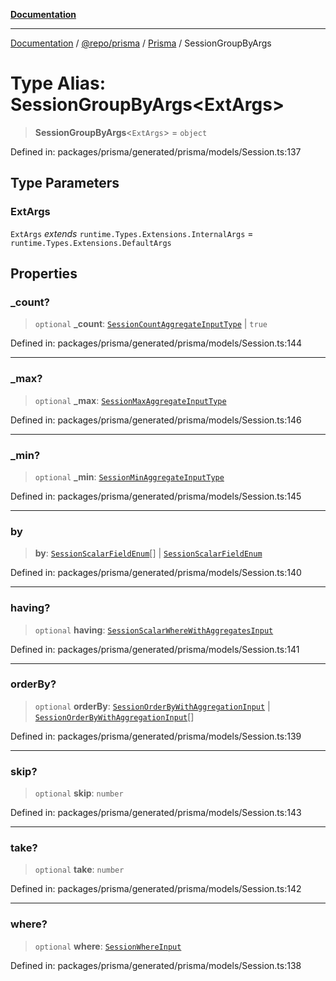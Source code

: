 [**Documentation**](../../../../../README.md)

***

[Documentation](../../../../../README.md) / [@repo/prisma](../../../README.md) / [Prisma](../README.md) / SessionGroupByArgs

# Type Alias: SessionGroupByArgs\<ExtArgs\>

> **SessionGroupByArgs**\<`ExtArgs`\> = `object`

Defined in: packages/prisma/generated/prisma/models/Session.ts:137

## Type Parameters

### ExtArgs

`ExtArgs` *extends* `runtime.Types.Extensions.InternalArgs` = `runtime.Types.Extensions.DefaultArgs`

## Properties

### \_count?

> `optional` **\_count**: [`SessionCountAggregateInputType`](SessionCountAggregateInputType.md) \| `true`

Defined in: packages/prisma/generated/prisma/models/Session.ts:144

***

### \_max?

> `optional` **\_max**: [`SessionMaxAggregateInputType`](SessionMaxAggregateInputType.md)

Defined in: packages/prisma/generated/prisma/models/Session.ts:146

***

### \_min?

> `optional` **\_min**: [`SessionMinAggregateInputType`](SessionMinAggregateInputType.md)

Defined in: packages/prisma/generated/prisma/models/Session.ts:145

***

### by

> **by**: [`SessionScalarFieldEnum`](SessionScalarFieldEnum.md)[] \| [`SessionScalarFieldEnum`](SessionScalarFieldEnum.md)

Defined in: packages/prisma/generated/prisma/models/Session.ts:140

***

### having?

> `optional` **having**: [`SessionScalarWhereWithAggregatesInput`](SessionScalarWhereWithAggregatesInput.md)

Defined in: packages/prisma/generated/prisma/models/Session.ts:141

***

### orderBy?

> `optional` **orderBy**: [`SessionOrderByWithAggregationInput`](SessionOrderByWithAggregationInput.md) \| [`SessionOrderByWithAggregationInput`](SessionOrderByWithAggregationInput.md)[]

Defined in: packages/prisma/generated/prisma/models/Session.ts:139

***

### skip?

> `optional` **skip**: `number`

Defined in: packages/prisma/generated/prisma/models/Session.ts:143

***

### take?

> `optional` **take**: `number`

Defined in: packages/prisma/generated/prisma/models/Session.ts:142

***

### where?

> `optional` **where**: [`SessionWhereInput`](SessionWhereInput.md)

Defined in: packages/prisma/generated/prisma/models/Session.ts:138
